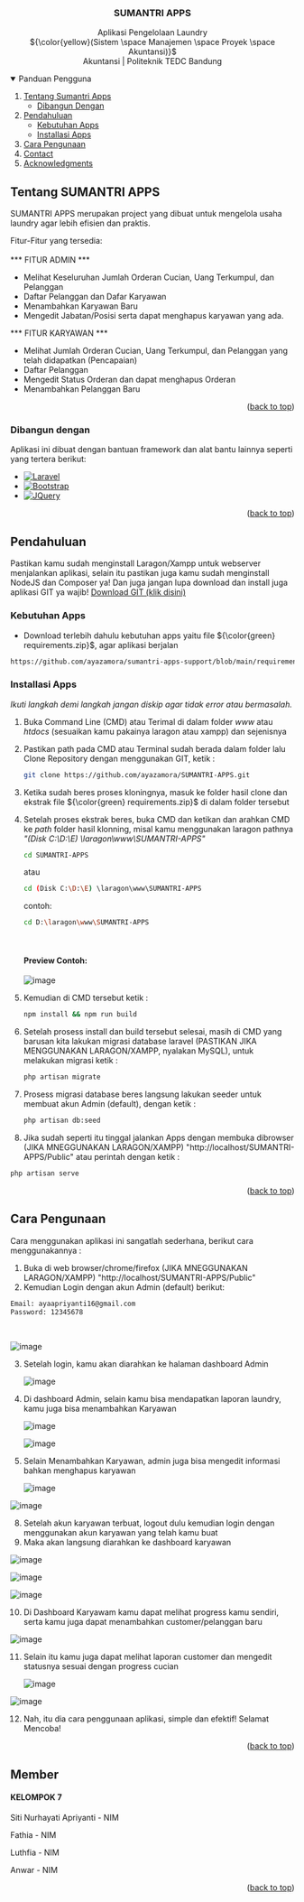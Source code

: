 <a name="readme-top"></a>
<br />
<div align="center">


<h3 align="center">SUMANTRI APPS</h3>
  <p align="center">
      Aplikasi Pengelolaan Laundry
    <br />
  ${\color{yellow}(Sistem \space Manajemen \space Proyek \space Akuntansi)}$
    <br />
    Akuntansi | Politeknik TEDC Bandung
  </p>
</div>



<!-- TABLE OF CONTENTS -->
<details open>
  <summary>Panduan Pengguna</summary>
  <ol>
    <li>
      <a href="#Tentang-SUMANTRI-APPS">Tentang Sumantri Apps</a>
      <ul>
        <li><a href="#Dibangun-dengan">Dibangun Dengan</a></li>
      </ul>
    </li>
    <li>
      <a href="#Pendahuluan">Pendahuluan</a>
      <ul>
        <li><a href="#Kebutuhan-Apps">Kebutuhan Apps</a></li>
        <li><a href="#Installasi-Apps">Installasi Apps</a></li>
      </ul>
    </li>
    <li><a href="#Cara Pengunaan">Cara Pengunaan</a></li>
    <li><a href="#contact">Contact</a></li>
    <li><a href="#acknowledgments">Acknowledgments</a></li>
  </ol>
</details>



<!-- ABOUT THE PROJECT -->
## Tentang SUMANTRI APPS

SUMANTRI APPS merupakan project yang dibuat untuk mengelola usaha laundry agar lebih efisien dan praktis.

Fitur-Fitur yang tersedia:
<br /><br />
*** FITUR ADMIN ***
* Melihat Keseluruhan Jumlah Orderan Cucian, Uang Terkumpul, dan Pelanggan
* Daftar Pelanggan dan Dafar Karyawan
* Menambahkan Karyawan Baru
* Mengedit Jabatan/Posisi serta dapat menghapus karyawan yang ada.

*** FITUR KARYAWAN ***
* Melihat Jumlah Orderan Cucian, Uang Terkumpul, dan Pelanggan yang telah didapatkan (Pencapaian)
* Daftar Pelanggan
* Mengedit Status Orderan dan dapat menghapus Orderan
* Menambahkan Pelanggan Baru

<p align="right">(<a href="#readme-top">back to top</a>)</p>



### Dibangun dengan

Aplikasi ini dibuat dengan bantuan framework dan alat bantu lainnya seperti yang tertera berikut:

* [![Laravel][Laravel.com]][Laravel-url]
* [![Bootstrap][Bootstrap.com]][Bootstrap-url]
* [![JQuery][JQuery.com]][JQuery-url]

<p align="right">(<a href="#readme-top">back to top</a>)</p>



<!-- GETTING STARTED -->
## Pendahuluan

Pastikan kamu sudah menginstall Laragon/Xampp untuk webserver menjalankan aplikasi, selain itu pastikan juga kamu sudah menginstall NodeJS dan Composer ya!
Dan juga jangan lupa download dan install juga aplikasi GIT ya wajib! <a href="https://git-scm.com/downloads">Download GIT (klik disini)</a> 

### Kebutuhan Apps

+ Download terlebih dahulu kebutuhan apps yaitu file  ${\color{green} requirements.zip}$, agar aplikasi berjalan
```sh
https://github.com/ayazamora/sumantri-apps-support/blob/main/requirements.zip
```

### Installasi Apps

_Ikuti langkah demi langkah jangan diskip agar tidak error atau bermasalah._

1. Buka Command Line (CMD) atau Terimal di dalam folder _www_ atau _htdocs_ (sesuaikan kamu pakainya laragon atau xampp) dan sejenisnya
2. Pastikan path pada CMD atau Terminal sudah berada dalam folder lalu Clone Repository dengan menggunakan GIT, ketik :
   ```sh
   git clone https://github.com/ayazamora/SUMANTRI-APPS.git
   ```
3. Ketika sudah beres proses kloningnya, masuk ke folder hasil clone dan ekstrak file ${\color{green} requirements.zip}$ di dalam folder tersebut
4. Setelah proses ekstrak beres, buka CMD dan ketikan dan arahkan CMD ke _path_ folder hasil klonning, misal kamu menggunakan laragon pathnya _"(Disk C:\D:\E) \laragon\www\SUMANTRI-APPS"_
   ```sh
   cd SUMANTRI-APPS
   ```
   atau
   <br />
   ```sh
   cd (Disk C:\D:\E) \laragon\www\SUMANTRI-APPS
   ```
  
   contoh:
   <br />
   ```sh
   cd D:\laragon\www\SUMANTRI-APPS
   ```
   <br />
   <h4>Preview Contoh: </h4>
   
   ![image](https://github.com/ayazamora/SUMANTRI-APPS/assets/158838638/97e00132-ee7d-4146-87aa-00e43daef531)

6. Kemudian di CMD tersebut ketik :
   ```sh
   npm install && npm run build
   ```
8. Setelah prosess install dan build tersebut selesai, masih di CMD yang barusan kita lakukan migrasi database laravel (PASTIKAN JIKA MENGGUNAKAN LARAGON/XAMPP, nyalakan MySQL), untuk melakukan migrasi ketik :
   ```sh
   php artisan migrate
   ```
9. Prosess migrasi database beres langsung lakukan seeder untuk membuat akun Admin (default), dengan ketik :
    ```sh
    php artisan db:seed
    ```
10. Jika sudah seperti itu tinggal jalankan Apps dengan membuka dibrowser (JIKA MNEGGUNAKAN LARAGON/XAMPP) "http://localhost/SUMANTRI-APPS/Public" atau perintah dengan ketik :
```sh
php artisan serve
```


<p align="right">(<a href="#readme-top">back to top</a>)</p>



<!-- USAGE EXAMPLES -->
## Cara Pengunaan

Cara menggunakan aplikasi ini sangatlah sederhana, berikut cara menggunakannya :

1. Buka di web browser/chrome/firefox (JIKA MNEGGUNAKAN LARAGON/XAMPP) "http://localhost/SUMANTRI-APPS/Public"
2. Kemudian Login dengan akun Admin (default) berikut:
 ```sh
 Email: ayaapriyanti16@gmail.com
 Password: 12345678
```
<br />

![image](https://github.com/ayazamora/SUMANTRI-APPS/assets/158838638/3cb8f7fa-0840-431f-a844-c8bc76d8ead6)

3. Setelah login, kamu akan diarahkan ke halaman dashboard Admin
   
   ![image](https://github.com/ayazamora/SUMANTRI-APPS/assets/158838638/6c0302a5-aebb-4952-836a-765f3bdc6aae)

5. Di dashboard Admin, selain kamu bisa mendapatkan laporan laundry, kamu juga bisa menambahkan Karyawan

   ![image](https://github.com/ayazamora/SUMANTRI-APPS/assets/158838638/d0800252-2b60-415f-82a2-e686a5a174de)

   ![image](https://github.com/ayazamora/SUMANTRI-APPS/assets/158838638/51f1ca5b-3e09-4473-8a6d-bb568387f077)

7. Selain Menambahkan Karyawan, admin juga bisa mengedit informasi bahkan menghapus karyawan

   ![image](https://github.com/ayazamora/SUMANTRI-APPS/assets/158838638/ec2f010a-6882-4ca0-9317-75f37e228eb1)

![image](https://github.com/ayazamora/SUMANTRI-APPS/assets/158838638/0a34f8ba-f1a8-411f-a679-4b2578ba92eb)

8. Setelah akun karyawan terbuat, logout dulu kemudian login dengan menggunakan akun karyawan yang telah kamu buat
9. Maka akan langsung diarahkan ke dashboard karyawan

![image](https://github.com/ayazamora/SUMANTRI-APPS/assets/158838638/9277ca4c-af99-4301-89ea-66754616b3cc)

![image](https://github.com/ayazamora/SUMANTRI-APPS/assets/158838638/10b4f172-a564-4d5c-9828-8a6086d597dd)

![image](https://github.com/ayazamora/SUMANTRI-APPS/assets/158838638/d43254eb-0667-4f0c-9bfa-2d2ff4b94864)

10. Di Dashboard Karyawam kamu dapat melihat progress kamu sendiri, serta kamu juga dapat menambahkan customer/pelanggan baru

![image](https://github.com/ayazamora/SUMANTRI-APPS/assets/158838638/4cd83c65-232b-4a78-aca7-7d90bf257dfd)

11. Selain itu kamu juga dapat melihat laporan customer dan mengedit statusnya sesuai dengan progress cucian

    ![image](https://github.com/ayazamora/SUMANTRI-APPS/assets/158838638/d8aa338f-b870-4ec7-a572-3fb78074ca87)

![image](https://github.com/ayazamora/SUMANTRI-APPS/assets/158838638/9d19e199-4720-4343-a5e2-db4c635014c6)

12. Nah, itu dia cara penggunaan aplikasi, simple dan efektif! Selamat Mencoba!
    
<p align="right">(<a href="#readme-top">back to top</a>)</p>


## Member

<h4>KELOMPOK 7</h4>

Siti Nurhayati Apriyanti - NIM

Fathia - NIM

Luthfia - NIM

Anwar - NIM



<p align="right">(<a href="#readme-top">back to top</a>)</p>


<!-- MARKDOWN LINKS & IMAGES -->
<!-- https://www.markdownguide.org/basic-syntax/#reference-style-links -->
[contributors-shield]: https://img.shields.io/github/contributors/othneildrew/Best-README-Template.svg?style=for-the-badge
[contributors-url]: https://github.com/othneildrew/Best-README-Template/graphs/contributors
[forks-shield]: https://img.shields.io/github/forks/othneildrew/Best-README-Template.svg?style=for-the-badge
[forks-url]: https://github.com/othneildrew/Best-README-Template/network/members
[stars-shield]: https://img.shields.io/github/stars/othneildrew/Best-README-Template.svg?style=for-the-badge
[stars-url]: https://github.com/othneildrew/Best-README-Template/stargazers
[issues-shield]: https://img.shields.io/github/issues/othneildrew/Best-README-Template.svg?style=for-the-badge
[issues-url]: https://github.com/othneildrew/Best-README-Template/issues
[license-shield]: https://img.shields.io/github/license/othneildrew/Best-README-Template.svg?style=for-the-badge
[license-url]: https://github.com/othneildrew/Best-README-Template/blob/master/LICENSE.txt
[linkedin-shield]: https://img.shields.io/badge/-LinkedIn-black.svg?style=for-the-badge&logo=linkedin&colorB=555
[linkedin-url]: https://linkedin.com/in/othneildrew
[product-screenshot]: images/screenshot.png
[Next.js]: https://img.shields.io/badge/next.js-000000?style=for-the-badge&logo=nextdotjs&logoColor=white
[Next-url]: https://nextjs.org/
[React.js]: https://img.shields.io/badge/React-20232A?style=for-the-badge&logo=react&logoColor=61DAFB
[React-url]: https://reactjs.org/
[Vue.js]: https://img.shields.io/badge/Vue.js-35495E?style=for-the-badge&logo=vuedotjs&logoColor=4FC08D
[Vue-url]: https://vuejs.org/
[Angular.io]: https://img.shields.io/badge/Angular-DD0031?style=for-the-badge&logo=angular&logoColor=white
[Angular-url]: https://angular.io/
[Svelte.dev]: https://img.shields.io/badge/Svelte-4A4A55?style=for-the-badge&logo=svelte&logoColor=FF3E00
[Svelte-url]: https://svelte.dev/
[Laravel.com]: https://img.shields.io/badge/Laravel-FF2D20?style=for-the-badge&logo=laravel&logoColor=white
[Laravel-url]: https://laravel.com
[Bootstrap.com]: https://img.shields.io/badge/Bootstrap-563D7C?style=for-the-badge&logo=bootstrap&logoColor=white
[Bootstrap-url]: https://getbootstrap.com
[JQuery.com]: https://img.shields.io/badge/jQuery-0769AD?style=for-the-badge&logo=jquery&logoColor=white
[JQuery-url]: https://jquery.com 



